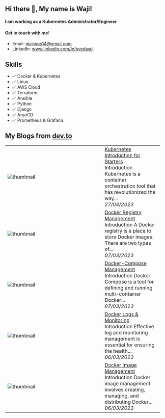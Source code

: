 ## Hi there 👋, My name is Waji!
#### I am working as a Kubernetes Administrator/Engineer 
#### Get in touch with me!
- Email: wajiwos14@gmail.com
- LinkedIn: www.linkedin.com/in/syedwaji

## Skills

- ✅ Docker & Kubernetes
- ✅ Linux
- ✅ AWS Cloud
- ✅ Terraform
- ✅ Ansible
- ✅ Python
- ✅ Django
- ✅ ArgoCD
- ✅ Prometheus & Grafana
  
## My Blogs from [dev.to](https://dev.to/waji97)


<table>
        <tr>
            <td width="300px"><img src="https://res.cloudinary.com/practicaldev/image/fetch/s---euR2Uvr--/c_imagga_scale,f_auto,fl_progressive,h_420,q_auto,w_1000/https://dev-to-uploads.s3.amazonaws.com/uploads/articles/oxkq9gwp5ftkeoxictx4.jpg" alt="thumbnail"></td>
            <td>
                <a href="https://dev.to/waji97/kubernetes-introduction-for-starters-22lj">Kubernetes Introduction for Starters</a>
                <div>Introduction    Kubernetes is a container orchestration tool that has revolutionized the way...</div>
                <div><i>27/04/2023</i></div>
            </td>
        </tr>
        <tr>
            <td width="300px"><img src="https://res.cloudinary.com/practicaldev/image/fetch/s--4WZX_ou4--/c_imagga_scale,f_auto,fl_progressive,h_420,q_auto,w_1000/https://dev-to-uploads.s3.amazonaws.com/uploads/articles/srrwnl73qj9p3jtqqq2x.png" alt="thumbnail"></td>
            <td>
                <a href="https://dev.to/waji97/docker-registry-management-3ag2">Docker Registry Management</a>
                <div>Introduction   A Docker registry is a place to store Docker images. There are two types of...</div>
                <div><i>07/03/2023</i></div>
            </td>
        </tr>
        <tr>
            <td width="300px"><img src="https://res.cloudinary.com/practicaldev/image/fetch/s--3yngr_69--/c_imagga_scale,f_auto,fl_progressive,h_420,q_auto,w_1000/https://dev-to-uploads.s3.amazonaws.com/uploads/articles/b9vzuu680lh1wm9734ny.jpeg" alt="thumbnail"></td>
            <td>
                <a href="https://dev.to/waji97/docker-compose-management-1d84">Docker-Compose Management</a>
                <div>Introduction   Docker Compose is a tool for defining and running multi-container Docker...</div>
                <div><i>07/03/2023</i></div>
            </td>
        </tr>
        <tr>
            <td width="300px"><img src="https://res.cloudinary.com/practicaldev/image/fetch/s--V-YPgEAM--/c_imagga_scale,f_auto,fl_progressive,h_420,q_auto,w_1000/https://dev-to-uploads.s3.amazonaws.com/uploads/articles/7h3x86mz6c76ns0so8m5.png" alt="thumbnail"></td>
            <td>
                <a href="https://dev.to/waji97/docker-log-monitoring-24gn">Docker Logs &amp; Monitoring</a>
                <div>Introduction   Effective log and monitoring management is essential for ensuring the health...</div>
                <div><i>06/03/2023</i></div>
            </td>
        </tr>
        <tr>
            <td width="300px"><img src="https://res.cloudinary.com/practicaldev/image/fetch/s--CIavjUQ5--/c_imagga_scale,f_auto,fl_progressive,h_420,q_auto,w_1000/https://dev-to-uploads.s3.amazonaws.com/uploads/articles/kvf8i2tbwgfxh0ntivp8.jpg" alt="thumbnail"></td>
            <td>
                <a href="https://dev.to/waji97/docker-image-management-3558">Docker Image Management</a>
                <div>Introduction   Docker image management involves creating, managing, and distributing Docker...</div>
                <div><i>06/03/2023</i></div>
            </td>
        </tr>
</table>

